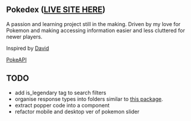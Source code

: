 ## Pokedex ([LIVE SITE HERE](https://personalpokedex-one.vercel.app/))

A passion and learning project still in the making. Driven by my love for Pokemon and making accessing information easier and less cluttered for newer players.

Inspired by [David](https://github.com/davidhckh)

[PokeAPI](https://pokeapi.co/)

## TODO

- add is_legendary tag to search filters
- organise response types into folders similar to [this package](https://www.npmjs.com/package/@bgoff1/pokeapi-types?activeTab=code).
- extract popper code into a component
- refactor mobile and desktop ver of pokemon slider
